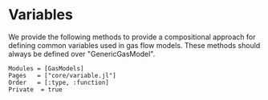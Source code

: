 # Variables

We provide the following methods to provide a compositional approach for defining common variables used in gas flow models. These methods should always be defined over "GenericGasModel". 

```@autodocs
Modules = [GasModels]
Pages   = ["core/variable.jl"]
Order   = [:type, :function]
Private  = true
```
